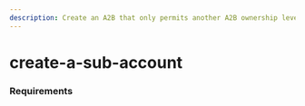 ```yaml
---
description: Create an A2B that only permits another A2B ownership level access
---
```


# create-a-sub-account

### Requirements
